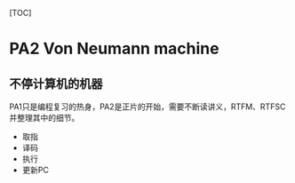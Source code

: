 [TOC]



# PA2  Von Neumann machine

## 不停计算机的机器

PA1只是编程复习的热身，PA2是正片的开始，需要不断读讲义，RTFM、RTFSC并整理其中的细节。

* 取指
* 译码
* 执行
* 更新PC

